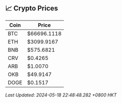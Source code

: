 ## 📈 Crypto Prices

| Coin | Price |
| ---- | ----- |
| BTC | $66696.1118 |
| ETH | $3099.9167 |
| BNB | $575.6821 |
| CRV | $0.4265 |
| ARB | $1.0070 |
| OKB | $49.9147 |
| DOGE | $0.1517 |

_Last Updated: 2024-05-18 22:48:48.282 +0800 HKT_